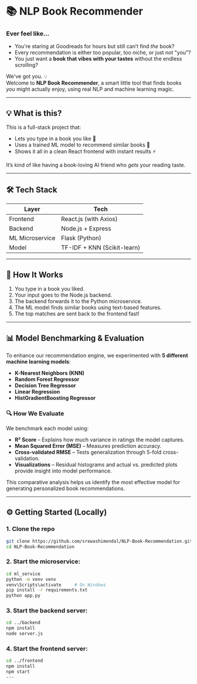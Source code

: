 # 📚 NLP Book Recommender

### Ever feel like...

- You're staring at Goodreads for hours but still can’t find *the* book?
- Every recommendation is either too popular, too niche, or just not "you"?
- You just want a **book that vibes with your tastes** without the endless scrolling?

We've got you. 💡  
Welcome to **NLP Book Recommender**, a smart little tool that finds books *you* might actually enjoy, using real NLP and machine learning magic.

---

## 💡 What is this?

This is a full-stack project that:
- Lets you type in a book you like 📝
- Uses a trained ML model to recommend similar books 🤖
- Shows it all in a clean React frontend with instant results ⚡

It’s kind of like having a book-loving AI friend who *gets* your reading taste.

---

## 🛠️ Tech Stack

| Layer        | Tech                      |
|--------------|---------------------------|
| Frontend     | React.js (with Axios)     |
| Backend      | Node.js + Express         |
| ML Microservice | Flask (Python)        |
| Model        | TF-IDF + KNN (Scikit-learn) |

---

## 🔧 How It Works

1. You type in a book you liked.
2. Your input goes to the Node.js backend.
3. The backend forwards it to the Python microservice.
4. The ML model finds similar books using text-based features.
5. The top matches are sent back to the frontend fast!

---


## 📊 Model Benchmarking & Evaluation

To enhance our recommendation engine, we experimented with **5 different machine learning models**:

- **K-Nearest Neighbors (KNN)**  
- **Random Forest Regressor**  
- **Decision Tree Regressor**  
- **Linear Regression**  
- **HistGradientBoosting Regressor**

### 🔍 How We Evaluate
We benchmark each model using:
- **R² Score** – Explains how much variance in ratings the model captures.  
- **Mean Squared Error (MSE)** – Measures prediction accuracy.  
- **Cross-validated RMSE** – Tests generalization through 5-fold cross-validation.  
- **Visualizations** – Residual histograms and actual vs. predicted plots provide insight into model performance.

This comparative analysis helps us identify the most effective model for generating personalized book recommendations.

---

## ⚙️ Getting Started (Locally)

### 1. **Clone the repo**

```bash
git clone https://github.com/srewashimondal/NLP-Book-Recommendation.git
cd NLP-Book-Recommendation

```
### 2. **Start the microservice:**
```bash
cd ml_service
python -m venv venv
venv\Scripts\activate     # On Windows
pip install -r requirements.txt
python app.py
```

### 3. **Start the backend server:**
```bash
cd ../backend
npm install
node server.js
```
### 4. **Start the frontend server:**
```bash
cd ../frontend
npm install
npm start
---
